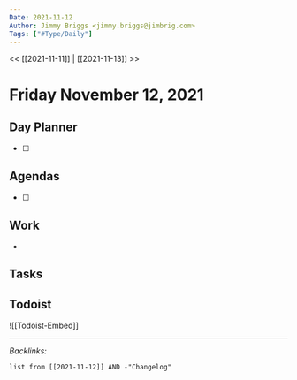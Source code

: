 ```yaml
---
Date: 2021-11-12
Author: Jimmy Briggs <jimmy.briggs@jimbrig.com>
Tags: ["#Type/Daily"]
---
```


<< [[2021-11-11]] | [[2021-11-13]] >>

# Friday November 12, 2021

## Day Planner

- [ ] 

## Agendas

- [ ] 

## Work

- 

## Tasks

## Todoist

![[Todoist-Embed]]

***

*Backlinks:*

```dataview
list from [[2021-11-12]] AND -"Changelog"
```